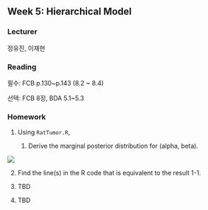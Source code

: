 ## Week 5: Hierarchical Model

### Lecturer

정유진, 이재현



### Reading 

필수: FCB p.130~p.143 (8.2 ~ 8.4)

선택: FCB 8장, BDA 5.1~5.3



### Homework

1. Using `RatTumor.R`,

   1. Derive the marginal posterior distribution for (alpha, beta).  
   
![](https://raw.githubusercontent.com/YonseiESC/ESC-21SPRING/main/Week1/HW/5%EC%A1%B0/img/equationhints.png)
  
   2. Find the line(s) in the R code that is equivalent to the result 1-1.

2. TBD

3. TBD
